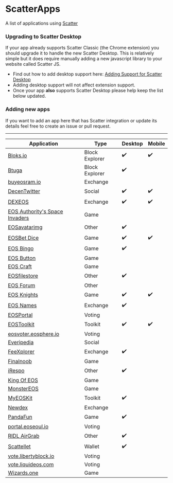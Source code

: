 # ScatterApps

A list of applications using [Scatter](https://get-scatter.com)

### Upgrading to Scatter Desktop

If your app already supports Scatter Classic (the Chrome extension) you should upgrade it to handle the new Scatter Desktop. This is relatively simple but it does require manually adding a new javascript library to your website called Scatter JS.

- Find out how to add desktop support here: [Adding Support for Scatter Desktop](https://github.com/GetScatter/scatter-js/blob/master/README.md#switching-from-extension-only-to-extensiondesktop-support)
- Adding desktop support will not affect extension support.
- Once your app **also** supports Scatter Desktop please help keep the list below updated.

### Adding new apps

If you want to add an app here that has Scatter integration or update its details feel free to create an issue or pull request.

-------------

| Application | Type | Desktop | Mobile | 
| -- | -- | -- | -- |
| [Bloks.io](https://bloks.io/) | Block Explorer | :heavy_check_mark: | :heavy_check_mark: |
| [Btuga](https://btuga.io/) | Block Explorer | :heavy_check_mark: | |
| [buyeosram.io](https://buyeosram.io) | Exchange | | |
| [DecenTwitter](http://decentwitter.com) | Social | :heavy_check_mark: | :heavy_check_mark: |
| [DEXEOS](https://dexeos.io/) | Exchange | :heavy_check_mark: | :heavy_check_mark: |
| [EOS Authority's Space Invaders](https://eosauthority.com/spaceMainnet) | Game | | |
| [EOSavatarimg](https://eosavatarimg.now.sh) | Other | :heavy_check_mark: | |
| [EOSBet Dice](https://dice.eosbet.io/) | Game | :heavy_check_mark: | :heavy_check_mark: |
| [EOS Bingo](https://eosbingo.net) | Game | :heavy_check_mark: | |
| [EOS Button](https://eosbutton.io) | Game | | |
| [EOS Craft](http://eoscraft.online/) | Game | | |
| [EOSfilestore](https://eosfilestore.now.sh) | Other | :heavy_check_mark: | |
| [EOS Forum](https://eos-forum.org) | Other | | |
| [EOS Knights](http://eosknights.io) | Game | :heavy_check_mark: | :heavy_check_mark: |
| [EOS Names](http://eosnames.net) | Exchange | :heavy_check_mark: | |
| [EOSPortal](http://eosportal.io) | Voting | | |
| [EOSToolkit](https://eostoolkit.io) | Toolkit | :heavy_check_mark: | :heavy_check_mark: |
| [eosvoter.eosphere.io](https://eosvoter.eosphere.io) | Voting | | |
| [Everipedia](https://iqnetwork.io) | Social | | |
| [FeeXplorer](https://eos.feexplorer.io) | Exchange | :heavy_check_mark: | |
| [Finalnoob](https://finalnoob.com/) | Game | | |
| [iRespo](https://www.irespo.com/) | Other | :heavy_check_mark: | |
| [King Of EOS](https://kingofeos.com) | Game | | |
| [MonsterEOS](http://monstereos.io) | Game | | |
| [MyEOSKit](https://www.myeoskit.com) | Toolkit | :heavy_check_mark: | |
| [Newdex](https://newdex.io) | Exchange | | |
| [PandaFun](http://game.pandafun.io) | Game | :heavy_check_mark: | |
| [portal.eoseoul.io](https://portal.eoseoul.io) | Voting | | |
| [RIDL AirGrab](https://ridl.get-scatter.com) | Other | :heavy_check_mark: | |
| [Scattellet](https://scattellet.com) | Wallet | :heavy_check_mark: | |
| [vote.libertyblock.io](http://vote.libertyblock.io) | Voting | | |
| [vote.liquideos.com](http://vote.liquideos.com) | Voting | | |
| [Wizards.one](https://game.wizards.one) | Game | | |
